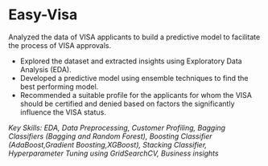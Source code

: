 # Easy-Visa
Analyzed the data of VISA applicants to build a predictive model to facilitate the process of VISA approvals.
  * Explored the dataset and extracted insights using Exploratory Data Analysis (EDA).
  * Developed a predictive model using ensemble techniques to find the best performing model.
  * Recommended a suitable profile for the applicants for whom the VISA should be certified and denied based on factors the significantly influence the VISA status.

*Key Skills: EDA, Data Preprocessing, Customer Profiling, Bagging Classifiers (Bagging and Random Forest), Boosting Classifier (AdaBoost,Gradient Boosting,XGBoost), Stacking Classifier, Hyperparameter Tuning using GridSearchCV, Business insights*
